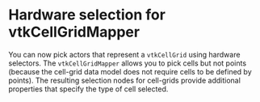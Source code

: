 # Hardware selection for vtkCellGridMapper

You can now pick actors that represent a `vtkCellGrid` using hardware selectors.
The `vtkCellGridMapper` allows you to pick cells but not points (because the cell-grid data model does not require cells to be defined by points).
The resulting selection nodes for cell-grids provide additional properties that specify the type of cell selected.
